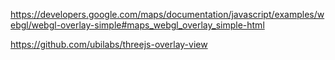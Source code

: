 https://developers.google.com/maps/documentation/javascript/examples/webgl/webgl-overlay-simple#maps_webgl_overlay_simple-html

https://github.com/ubilabs/threejs-overlay-view